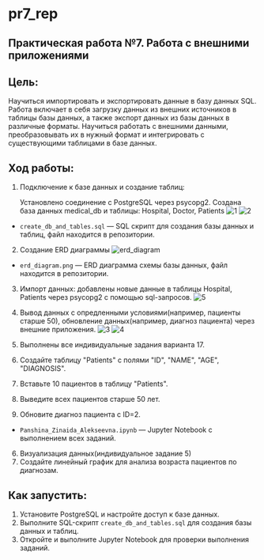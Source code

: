 # pr7_rep
## Практическая работа №7. Работа с внешними приложениями
## Цель:
Научиться импортировать и экспортировать данные в базу данных SQL. Работа включает в себя загрузку данных из внешних источников в таблицы базы данных, а также экспорт данных из базы данных в различные форматы. Научиться работать с внешними данными, преобразовывать их в нужный формат и интегрировать с существующими таблицами в базе данных.

## Ход работы:
1. Подключение к базе данных и создание таблиц:

   Установлено соединение с PostgreSQL через psycopg2.
   Создана база данных medical_db и таблицы: Hospital, Doctor, Patients
![1](https://github.com/user-attachments/assets/f5ea485c-5442-492b-a3bd-5c379aca4d02)
![2](https://github.com/user-attachments/assets/91073c8b-a041-4730-9859-f9155552ae03)
- `create_db_and_tables.sql` — SQL скрипт для создания базы данных и таблиц, файл находится в репозитории.
2. Создание ERD диаграммы
  ![erd_diagram](https://github.com/user-attachments/assets/40a68eb2-6cfd-422d-92ee-3aa2980f2dc8)
- `erd_diagram.png` — ERD диаграмма схемы базы данных, файл находится в репозитории.
3. Импорт данных: добавлены новые данные в таблицы Hospital, Patients через psycopg2 с помощью sql-запросов.
![5](https://github.com/user-attachments/assets/297bc501-925e-4c07-ae52-9bb9e6e618af)
4. Вывод данных с опредленными условиями(например, пациенты старше 50), обновление данных(например, диагноз пациента) через внешние приложения.
![3](https://github.com/user-attachments/assets/5922c031-03be-4077-ac93-32fd5dbb7a6c)
![4](https://github.com/user-attachments/assets/e7b1038f-da61-41a6-8b4d-e118b2b215c6)
5. Выполнены все индивидуальные задания варианта 17.
  1. Создайте таблицу "Patients" с полями "ID", "NAME", "AGE", "DIAGNOSIS".
  2. Вставьте 10 пациентов в таблицу "Patients".
  
  3. Выведите всех пациентов старше 50 лет.
  
  4. Обновите диагноз пациента с ID=2.
  
- `Panshina_Zinaida_Alekseevna.ipynb` — Jupyter Notebook с выполнением всех заданий.
6. Визуализация данных(индивидуальное задание 5)
  5. Создайте линейный график для анализа возраста пациентов по диагнозам.
## Как запустить:
1. Установите PostgreSQL и настройте доступ к базе данных.
2. Выполните SQL-скрипт `create_db_and_tables.sql` для создания базы данных и таблиц.
3. Откройте и выполните Jupyter Notebook для проверки выполнения заданий.
